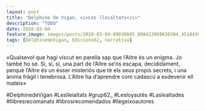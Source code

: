 ```yaml
---
layout: post
title: "Delphine de Vigan, <i>Les lleialtats</i>"
description: "TODO"
date: 2020-03-04
feature_image: images/posts/2020-03-04-89030085_808423869636304_4518439853386311314_n_17856347128813393.jpg
tags: [DelphinedeVigan, Edicions62, narrativa]
---
```


«Qualsevol que hagi viscut en parella sap que l’Altre és un enigma. Jo també ho sé. Sí, sí, sí, una part de l’Altre se’ns escapa, decididament, perquè l’Altre és un ésser misteriós que té els seus propis secrets, i una ànima fràgil i tenebrosa. L’Altre ha d’aprendre com cadascú a esdevenir ell mateix»
<!--more-->

#DelphinedeVigan #Leslleialtats #grup62_ #Lesloyautés #Laslealtades #llibresrecomanats #librosrecomendados #llegeixoautores


